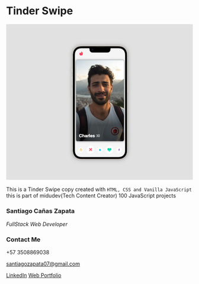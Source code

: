 # Tinder Swipe

!["Tinder Swipe Preview](./Media/tinder-swipe-preview.webp)

This is a Tinder Swipe copy created with `HTML, CSS and Vanilla JavaScript` this is part of midudev(Tech Content Creator) 100 JavaScript projects

### **Santiago Cañas Zapata**

_FullStack Web Developer_

### **Contact Me**

+57 3508869038

santiagozapata07@gmail.com

<a href="https://www.linkedin.com/in/santiagocanas/" target="blank">LinkedIn<a/> <a href="" target="blank">Web Portfolio</a>
